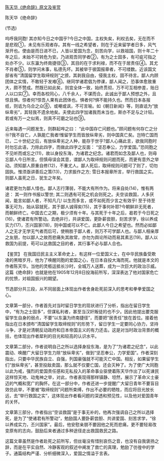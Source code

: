 [陈天华《绝命辞》原文及鉴赏](https://www.vrrw.net/wx/10278.html)

陈天华《绝命辞》

(节选)

呜呼我同胞! 其亦知今日之中国乎?今日之中国，主权失矣，利权去矣，无在而不是悲观①，未见有乐观者存。其有一线之希望者，则在于近来留学者日多，风气渐开也。使由是而日进不已，人皆以爱国为念，刻苦向学，以救祖国，则十年二十年之后，未始不可转危为安。乃进观吾同学者②，有为之士固多，有可疵可指之处亦不少。以东瀛为终南捷径③，其目的在于求利禄，而不在于居责任④。其尤不肖者⑤，则学问未事，私德先坏。其被举于彼国报章者，不可缕数。近该国文部省有“清国留学生取缔规则”之颁，其剥我自由，侵我主权，固不待言。鄙人内顾团体之实情，不敢轻于发难⑥。继同学诸君倡为停课，鄙人闻之，恐事体愈致重大，颇不赞成。然既已如此矣，则宜全体一致，始终贯彻，万不可互相参差，贻日人以口实⑦。幸而各校同心，八千余人，不谋而合。此诚出于鄙人预想之外，且惊且惧。惊者何?惊吾人果有此团体也。惧者何?惧不能持久也。然而日本各报纸，则诋为乌合之众⑧，或嘲或讽，不可言喻。如《朝日新闻》等，则直诋为“放纵卑劣”，其轻我不遗余地矣。夫使此四字加诸我而未当也，斯亦不足与之计较。若或有万一之似焉，则真不可磨之玷也⑨。

近来每遇一问题发生，则群起哗之曰： “此中国存亡问题也。”顾问题有何存亡之分⑩?我不自亡，人孰能亡我者!惟留学生而皆放纵卑劣，则中国真亡矣。岂特亡国而已，二十世纪之后，有放纵卑劣之人种，能存于世乎?鄙人心痛此言，欲我同胞时时勿忘此语，力除此四字，而做此四字之反面： “坚忍奉公，力学爱国。”恐同胞之不见听而或忘之(11)，故以身投东海，为诸君之纪念。诸君而如念及鄙人也，则毋忘鄙人今日所言。但慎毋误会其意，谓鄙人为取缔规则问题而死，而更有意外之举动。须知鄙人原重自修(12)，不重尤人。鄙人死后，取缔规则问题可了则了，切勿固执。惟须亟讲善后之策(13)，力求振作之方; 雪日本报章所言，举行救国之实。则鄙人虽死之日，犹生之年矣。

诸君更勿为鄙人惜也。鄙人志行薄弱，不能大有所作为。将来自处(14)，惟有两途： 其一则作书报以警世; 其二则遇有可死之机会则死之。夫空谈救国，人多厌闻，能言如鄙人者，不知凡几! 以生而多言，或不如死而少言之有效乎! 至于待至事无可为，始从容就死，其于鄙人诚得矣(15)，其于事何补耶?今朝鲜非无死者，而朝鲜终亡。中国去亡之期，极少须有十年。与其死于十年之后，曷若于今日死之(16)，使诸君有所警动。去绝非行，共讲爱国，更卧薪尝胆，刻苦求学，徐以养成实力(17)，丕兴国家(18)，则中国或可以不亡。此鄙人今日之希望也。然而必如鄙人之无才无学无气者而后可，使稍胜于鄙人者，则万不可学鄙人也。与鄙人相亲厚之友朋，勿以鄙人之故而悲痛失其故常，亦勿为舆论所动而易其素志(19)。鄙人以救国为前提，苟可以达救国之目的者，其行事不必与鄙人合也。



【鉴赏】 在我国旧民主主义革命史上，有这样一位爱国义士，在中华民族备受欺凌的黑暗岁月，他为了唤醒同胞的爱国之心，在日本自投大海而死。他就是本文的作者陈天华。当他的灵柩运抵长沙时，全城万人送葬，成为一次巨大的政治示威。这篇《绝命辞》也就是他在1905年12月8日投海前所写，深深表达了他对国家危亡的忧愤，对祖国振兴的期望。

节选部分共三段，从不同层面上体现出作者舍身赴死前深入的思考和拳拳爱国之心。

文章第一部分，作者首先对当时留日学生的现状进行了分析，指出在留日学生中，“有为之士固多”，但谋私利者，甚至当汉奸叛徒的也不少。因此他提出要克服留学生自身的弱点，不要“以东瀛为终南捷径”，而要把“居责任”放在首位。接着他指出在日本颁布“清国留学生取缔规则”的形势下，留日学生一定要同心协力，坚持斗争，才是对清朝反动政府和日本帝国主义的有力还击。这是对当时政治背景的概括，也体现出作者犀利的目光和较高的认识水平。

文章第二部分，作者说明自己之所以选择身投东海，是为了“为诸君之纪念”，以此震动、唤醒广大留日学生力除“放纵卑劣”，做到“坚忍奉公，力学爱国”。作者深刻指出，只要中华民族自立、自强，列国豪强就不可能灭亡中国。相反，如果留学生们“放纵卑劣”，甚至投敌卖国，那么就不仅要亡国，还会灭种了。为了使广大同胞以此为戒，强烈的爱国责任感和无私投入的革命事业驱使着陈天华作出了以死谏民这样惊天地、动鬼神之举，对此，作者表现得那样镇静、坦然，展示了革命义士豪迈的气概和宽广的胸怀。在这一部分中，作者还进一步提醒广大留日青年不要盲目效仿此举，不要被“取缔规则”问题所束缚，作出不必要的牺牲，而应将目光放长远，去“举行救国之实”，这体现出作者看问题的深透和预见性，以及他对爱国青年的关怀。

文章第三部分，作者指出“空谈救国”是于事无补的，他再次强调自己之所以选择死，是为了“使诸君有所警动”，勉励国人要卧薪尝胆、共讲爱国、刻苦求学，“徐以养成实力，丕兴国家”。最后，他安慰亲朋不要因他之死而悲痛，更不要轻易改变原有的志向，鼓励后来者通过多种途径走出救国救民之路。

这篇文章虽然是作者赴死之前所写，但丝毫没有惜别哀伤之音，也没有自我褒扬之辞，而是在平实自然、冷静客观的叙述中阐发了救亡的真理，勉励了彷徨中的学子。通篇结构严谨、分析细微深入，爱国之情溢于言表。

